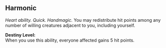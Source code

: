 ## Harmonic

_Heart ability. Quick. Handmagic._
You may redistribute hit points among any number of willing creatures adjacent to you, including yourself.

**Destiny Level:**  
When you use this ability, everyone affected gains 5 hit points.
